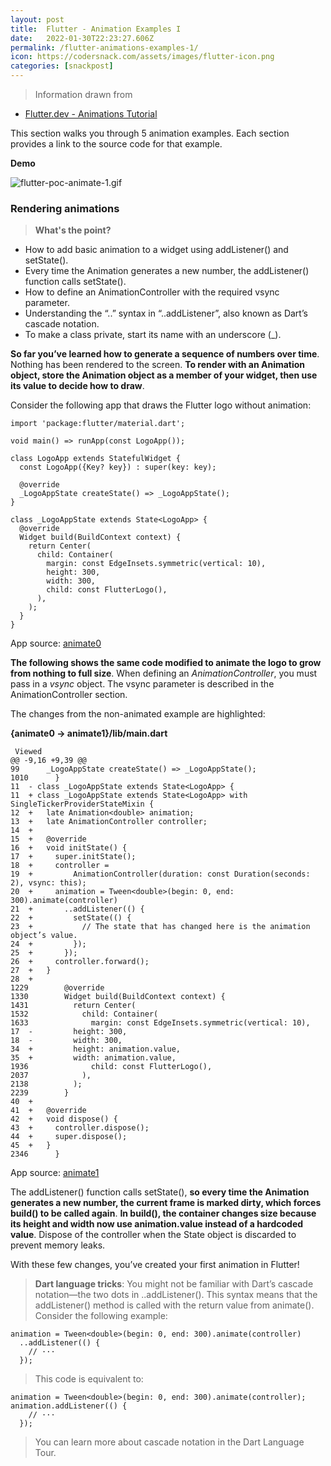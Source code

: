```yaml
---
layout: post
title:  Flutter - Animation Examples I
date:   2022-01-30T22:23:27.606Z
permalink: /flutter-animations-examples-1/
icon: https://codersnack.com/assets/images/flutter-icon.png
categories: [snackpost]
---
```


> Information drawn from 
- [Flutter.dev - Animations Tutorial](https://docs.flutter.dev/development/ui/animations/tutorial)

This section walks you through 5 animation examples. Each section provides a link to the source code for that example.

**Demo**

![flutter-poc-animate-1.gif](https://codersnack.com/assets/images/flutter-poc-animate-1.gif)

### Rendering animations

> **What's the point?**
- How to add basic animation to a widget using addListener() and setState().
- Every time the Animation generates a new number, the addListener() function calls setState().
- How to define an AnimationController with the required vsync parameter.
- Understanding the “..” syntax in “..addListener”, also known as Dart’s cascade notation.
- To make a class private, start its name with an underscore (_).

**So far you’ve learned how to generate a sequence of numbers over time**. Nothing has been rendered to the screen. **To render with an Animation object, store the Animation object as a member of your widget, then use its value to decide how to draw**.

Consider the following app that draws the Flutter logo without animation:

```
import 'package:flutter/material.dart';

void main() => runApp(const LogoApp());

class LogoApp extends StatefulWidget {
  const LogoApp({Key? key}) : super(key: key);

  @override
  _LogoAppState createState() => _LogoAppState();
}

class _LogoAppState extends State<LogoApp> {
  @override
  Widget build(BuildContext context) {
    return Center(
      child: Container(
        margin: const EdgeInsets.symmetric(vertical: 10),
        height: 300,
        width: 300,
        child: const FlutterLogo(),
      ),
    );
  }
}
```

App source: [animate0](https://github.com/flutter/website/tree/main/examples/animation/animate0)

**The following shows the same code modified to animate the logo to grow from nothing to full size**. When defining an *AnimationController*, you must pass in a *vsync* object. The vsync parameter is described in the AnimationController section.

The changes from the non-animated example are highlighted:

**{animate0 → animate1}/lib/main.dart**
```
 Viewed
@@ -9,16 +9,39 @@
99	    _LogoAppState createState() => _LogoAppState();
1010	  }
11	- class _LogoAppState extends State<LogoApp> {
11	+ class _LogoAppState extends State<LogoApp> with SingleTickerProviderStateMixin {
12	+   late Animation<double> animation;
13	+   late AnimationController controller;
14	+ 
15	+   @override
16	+   void initState() {
17	+     super.initState();
18	+     controller =
19	+         AnimationController(duration: const Duration(seconds: 2), vsync: this);
20	+     animation = Tween<double>(begin: 0, end: 300).animate(controller)
21	+       ..addListener(() {
22	+         setState(() {
23	+           // The state that has changed here is the animation object’s value.
24	+         });
25	+       });
26	+     controller.forward();
27	+   }
28	+ 
1229	    @override
1330	    Widget build(BuildContext context) {
1431	      return Center(
1532	        child: Container(
1633	          margin: const EdgeInsets.symmetric(vertical: 10),
17	-         height: 300,
18	-         width: 300,
34	+         height: animation.value,
35	+         width: animation.value,
1936	          child: const FlutterLogo(),
2037	        ),
2138	      );
2239	    }
40	+ 
41	+   @override
42	+   void dispose() {
43	+     controller.dispose();
44	+     super.dispose();
45	+   }
2346	  }
```

App source: [animate1](https://github.com/flutter/website/tree/main/examples/animation/animate1)

The addListener() function calls setState(), **so every time the Animation generates a new number, the current frame is marked dirty, which forces build() to be called again**. **In build(), the container changes size because its height and width now use animation.value instead of a hardcoded value**. Dispose of the controller when the State object is discarded to prevent memory leaks.

With these few changes, you’ve created your first animation in Flutter!

> **Dart language tricks**: You might not be familiar with Dart’s cascade notation—the two dots in ..addListener(). This syntax means that the addListener() method is called with the return value from animate(). Consider the following example:

```
animation = Tween<double>(begin: 0, end: 300).animate(controller)
  ..addListener(() {
    // ···
  });
```

> This code is equivalent to:

```
animation = Tween<double>(begin: 0, end: 300).animate(controller);
animation.addListener(() {
    // ···
  });
```

> You can learn more about cascade notation in the Dart Language Tour.

